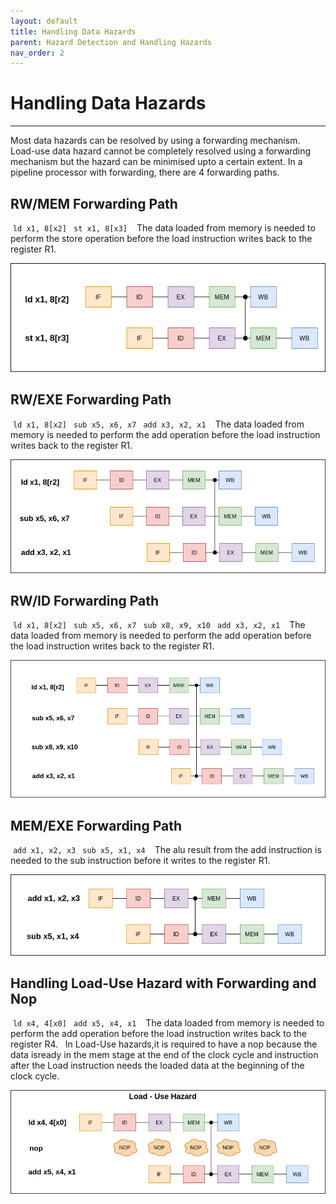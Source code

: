 ```yaml
---
layout: default
title: Handling Data Hazards
parent: Hazard Detection and Handling Hazards
nav_order: 2
---
```


# Handling Data Hazards

---

Most‌‌ data‌‌ hazards‌‌ can‌‌ be‌‌ resolved‌‌ by‌‌ using‌‌ a‌‌ forwarding‌‌ mechanism.‌‌ Load-use‌‌ data‌‌ hazard‌‌ cannot‌‌
be‌ ‌completely‌ ‌resolved‌ ‌using‌ ‌a‌ ‌forwarding‌ ‌mechanism‌ ‌but‌ ‌the‌ ‌hazard‌ ‌can‌ ‌be‌ ‌minimised‌ ‌upto‌ ‌a‌‌
certain‌ ‌extent.‌ ‌In‌ ‌a‌ ‌pipeline‌ ‌processor‌ ‌with‌ ‌forwarding,‌ ‌there‌ ‌are‌ ‌4‌ ‌forwarding‌ ‌paths.

## RW/MEM‌ ‌Forwarding‌ ‌Path‌ ‌

‌
`ld‌ x1‌,‌ ‌8[x2]‌ ‌`
`st‌ x1‌,‌ ‌8[x3]‌ `
‌
The‌ ‌data‌ ‌loaded‌ ‌from‌ ‌memory‌ ‌is‌ ‌needed‌ ‌to‌ ‌perform‌ ‌the‌ ‌store‌ ‌operation‌ ‌before‌ ‌the‌ ‌load‌‌ instruction‌ ‌writes‌ ‌back‌ ‌to‌ ‌the‌ ‌register‌ ‌R1.‌

![RW/MEM](../images/handling_hazards/forwarding_paths/rw_mem.png)

## RW/EXE‌ ‌Forwarding‌ ‌Path‌ ‌

‌
`ld‌ x1‌,‌ ‌8[x2]‌ ‌`
`sub‌ ‌x5,‌ ‌x6,‌ ‌x7‌ ‌`
`add‌ ‌x3,‌ ‌x2,‌ x1‌ ‌`
‌
The‌‌ data‌‌ loaded‌‌ from‌‌ memory‌‌ is‌‌ needed‌‌ to‌‌ perform‌‌ the‌‌ add‌‌ operation‌‌ before‌‌ the‌‌ load‌‌ instruction‌‌ writes‌ ‌back‌ ‌to‌ ‌the‌ ‌register‌ ‌R1.‌‌

![RW/EXE](../images/handling_hazards/forwarding_paths/rw_exe.png)

## RW/ID‌ ‌Forwarding‌ ‌Path‌ ‌

‌
`ld‌ x1‌,‌ ‌8[x2]‌ ‌`
`sub‌ ‌x5,‌ ‌x6,‌ ‌x7‌ ‌`
`sub‌ ‌x8,‌ ‌x9,‌ ‌x10‌ ‌`
`add‌ ‌x3,‌ ‌x2,‌ x1‌ ‌`
‌
The ‌‌data‌‌ loaded‌‌ from‌‌ memory‌‌ is‌‌ needed‌‌ to‌‌ perform‌‌ the‌‌ add‌‌ operation‌‌ before‌‌ the‌‌ load‌‌ instruction‌‌ writes‌ ‌back‌ ‌to‌ ‌the‌ ‌register‌ ‌R1.

![RW/ID](../images/handling_hazards/forwarding_paths/rw_id.png)

## MEM/EX‌E ‌Forwarding‌ ‌Path‌ ‌

‌
`add‌ x1‌,‌ ‌x2,‌ ‌x3‌ ‌`
`sub‌ ‌x5,‌ x1‌,‌ ‌x4‌ ‌`
‌
The‌ ‌alu‌ ‌result‌ ‌from‌ ‌the‌ ‌add‌ ‌instruction‌ ‌is‌ ‌needed‌ ‌to‌ ‌the‌ ‌sub‌ ‌instruction‌ ‌before‌ ‌it‌ ‌writes‌ ‌to‌ ‌the‌‌ register‌ ‌R1.‌

![MEM/EXE](../images/handling_hazards/forwarding_paths/mem_exe.png)‌

## Handling‌ ‌Load-Use‌ ‌Hazard‌ ‌with‌ ‌Forwarding‌ ‌and‌ ‌Nop‌ ‌

‌
`ld‌ x4‌,‌ ‌4[x0]‌ ‌`
`add‌ ‌x5,‌ x4‌,‌ ‌x1‌ ‌`
‌
The‌ ‌data‌ ‌loaded‌ ‌from‌ ‌memory‌ ‌is‌ ‌needed‌ ‌to‌ ‌perform‌ ‌the‌ ‌add‌ ‌operation‌ ‌before‌ ‌the‌ ‌load‌‌
instruction‌ ‌writes‌ ‌back‌ ‌to‌ ‌the‌ ‌register‌ ‌R4.‌ ‌
‌
In‌‌ Load-Use‌‌ hazards,‌‌it‌‌ is‌‌ required‌‌ to‌‌ have‌‌ a‌‌ nop‌‌ because‌‌ the‌‌ data‌‌ is‌‌ready‌‌ in‌‌ the‌‌ mem‌‌ stage‌‌ at‌‌ the‌‌ end‌‌ of‌‌ the‌‌ clock‌‌ cycle‌‌ and‌‌ instruction‌‌ after‌‌ the‌‌ Load‌‌ instruction‌‌ needs‌‌ the‌‌ loaded‌‌ data‌‌ at‌ ‌the‌ ‌beginning‌ ‌of‌ ‌the‌ ‌clock‌ ‌cycle.

![Load Use](../images/handling_hazards/forwarding_paths/load_use.png)
